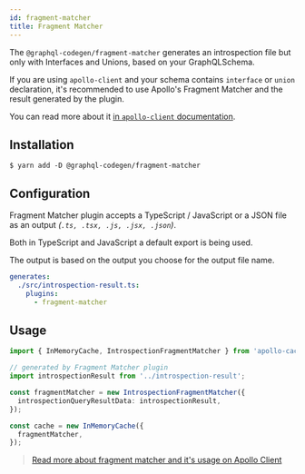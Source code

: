 ```yaml
---
id: fragment-matcher
title: Fragment Matcher
---
```


The `@graphql-codegen/fragment-matcher` generates an introspection file but only with Interfaces and Unions, based on your GraphQLSchema.

If you are using `apollo-client` and your schema contains `interface` or `union` declaration, it's recommended to use Apollo's Fragment Matcher and the result generated by the plugin.

You can read more about it [in `apollo-client` documentation](https://www.apollographql.com/docs/react/advanced/fragments.html#fragment-matcher).

## Installation

    $ yarn add -D @graphql-codegen/fragment-matcher

## Configuration

Fragment Matcher plugin accepts a TypeScript / JavaScript or a JSON file as an output _(`.ts, .tsx, .js, .jsx, .json`)_.

Both in TypeScript and JavaScript a default export is being used.

The output is based on the output you choose for the output file name.

```yaml
generates:
  ./src/introspection-result.ts:
    plugins:
      - fragment-matcher
```

## Usage

```typescript
import { InMemoryCache, IntrospectionFragmentMatcher } from 'apollo-cache-inmemory';

// generated by Fragment Matcher plugin
import introspectionResult from '../introspection-result';

const fragmentMatcher = new IntrospectionFragmentMatcher({
  introspectionQueryResultData: introspectionResult,
});

const cache = new InMemoryCache({
  fragmentMatcher,
});
```

> [Read more about fragment matcher and it's usage on Apollo Client](https://www.apollographql.com/docs/react/advanced/fragments.html#fragment-matcher)
